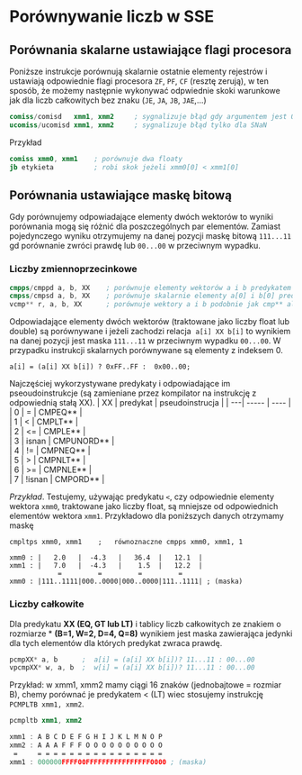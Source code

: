 # Porównywanie liczb w SSE

## Porównania skalarne ustawiające flagi procesora

Poniższe instrukcje porównują skalarnie ostatnie elementy rejestrów i ustawiają odpowiednie flagi procesora `ZF`, `PF`, `CF`  (resztę zerują),
w ten sposób, że możemy następnie wykonywać odpwiednie skoki warunkowe jak dla liczb całkowitych bez znaku (`JE`, `JA`, `JB`, `JAE`,...)
```nasm
comiss/comisd   xmm1, xmm2     ; sygnalizuje błąd gdy argumentem jest QNaN lub SNaN
ucomiss/ucomisd xmm1, xmm2     ; sygnalizuje błąd tylko dla SNaN
```

Przykład
```nasm
comiss xmm0, xmm1    ; porównuje dwa floaty
jb etykieta          ; robi skok jeżeli xmm0[0] < xmm1[0]
```

## Porównania ustawiające maskę bitową
Gdy porównujemy odpowiadające elementy dwóch wektorów to wyniki porównania mogą się różnić dla poszczególnych par elementów.
Zamiast pojedynczego wyniku otrzymujemy na danej pozycji maskę bitową `111...11` gd porównanie zwróci prawdę lub `00...00` w przeciwnym wypadku.

### Liczby zmiennoprzecinkowe
```nasm
cmpps/cmppd a, b, XX    ; porównuje elementy wektorów a i b predykatem XX, maskę zapisuje w a
cmpss/cmpsd a, b, XX    ; porównuje skalarnie elementy a[0] i b[0] predykatem XX
vcmp** r, a, b, XX      ; porównuje wektory a i b podobnie jak cmp** ale maskę zapisuje w r  
```
Odpowiadające elementy dwóch wektorów (traktowane jako liczby float lub double) są porównywane i jeżeli zachodzi relacja  `a[i] XX b[i]` to wynikiem na danej pozycji jest maska `111...11` w przeciwnym wypadku `00...00`.  W przypadku instrukcji skalarnych porównywane są elementy z indeksem 0. 
```
a[i] = (a[i] XX b[i]) ? 0xFF..FF :  0x00..00;
```

Najczęściej wykorzystywane predykaty i odpowiadające im pseoudoinstrukcje (są zamieniane przez kompilator na instrukcję z odpowiednią stałą XX).
| XX | predykat | pseudoinstrucja |
| ---| -----    |  ----           |  
|  0 |  =       | CMPEQ**         |    
|  1 |  <       | CMPLT**         |    
|  2 |  <=      | CMPLE**         |    
|  3 |  isnan   | CMPUNORD**      |    
|  4 |  !=      | CMPNEQ**        |    
|  5 |  >       | CMPNLT**        |    
|  6 |  >=      | CMPNLE**        |    
|  7 |  !isnan  | CMPORD**        |    

*Przykład*. Testujemy, używając predykatu `<`, czy odpowiednie elementy wektora `xmm0`, traktowane jako liczby float, 
są mniejsze od odpowiednich elementów wektora `xmm1`. 
Przykładowo dla poniższych danych otrzymamy maskę
```
cmpltps xmm0, xmm1    ;   równoznaczne cmpps xmm0, xmm1, 1

xmm0 : |   2.0   |  -4.3   |   36.4  |   12.1  |
xmm1 : |   7.0   |  -4.3   |    1.5  |   12.2  | 
            =         =         =         =
xmm0 : |111..1111|000..0000|000..0000|111..1111| ; (maska)
```

### Liczby całkowite 

Dla predykatu **XX (EQ, GT lub LT)** i tablicy liczb całkowitych ze znakiem o rozmiarze * **(B=1, W=2, D=4, Q=8)** 
wynikiem jest maska zawierająca jedynki dla tych elementów dla których predykat zwraca prawdę. 
```nasm
pcmpXX* a, b      ;  a[i] = (a[i] XX b[i])? 11...11 : 00...00     
vpcmpXX* w, a, b  ;  w[i] = (a[i] XX b[i])? 11...11 : 00...00
``` 

Przykład: w xmm1, xmm2 mamy ciągi 16 znaków (jednobajtowe = rozmiar B), chemy porównać je predykatem < (LT) wiec stosujemy instrukcję `PCMPLTB xmm1, xmm2`.
```nasm
pcmpltb xmm1, xmm2

xmm1 : A B C D E F G H I J K L M N O P
xmm2 : A A A F F F O O O O O O O O O O
 =     = = = = = = = = = = = = = = = =
xmm1 : 000000FFFF00FFFFFFFFFFFFFFFF0000 ; (maska)
```
